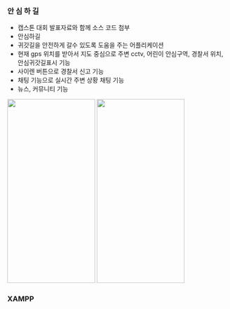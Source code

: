 ### 안 심 하 길

- 캡스톤 대회 발표자료와 함께 소스 코드 첨부
- 안심하길
- 귀갓길을 안전하게 갈수 있도록 도움을 주는 어플리케이션
- 현재 gps 위치를 받아서 지도 중심으로 주변 cctv, 어린이 안심구역, 경찰서 위치, 안심귀갓길표시 기능
- 사이렌 버튼으로 경찰서 신고 기능
- 채팅 기능으로 실시간 주변 상황 채팅 기능
- 뉴스, 커뮤니티 기능
<img src="https://user-images.githubusercontent.com/84770467/218316833-f45d83ac-5d9f-4482-a549-f95572e45abd.png" width="200" height="420" >
<img src="https://user-images.githubusercontent.com/84770467/218942309-0258d63b-6fa8-42b6-8155-9be05aa99e55.png" width="200" height="420" >

###  XAMPP
